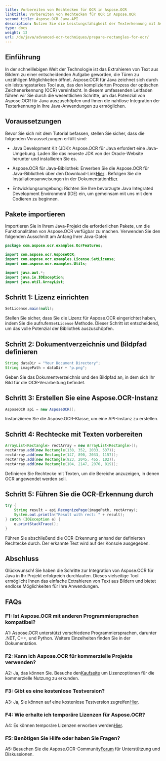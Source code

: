 ```yaml
---
title: Vorbereiten von Rechtecken für OCR in Aspose.OCR
linktitle: Vorbereiten von Rechtecken für OCR in Aspose.OCR
second_title: Aspose.OCR Java-API
description: Nutzen Sie die Leistungsfähigkeit der Texterkennung mit Aspose.OCR für Java. Befolgen Sie unsere Schritt-für-Schritt-Anleitung für eine nahtlose Integration. Erweitern Sie Ihre Java-Anwendungen mit effizienten OCR-Funktionen.
type: docs
weight: 13
url: /de/java/advanced-ocr-techniques/prepare-rectangles-for-ocr/
---
```

## Einführung

In der schnelllebigen Welt der Technologie ist das Extrahieren von Text aus Bildern zu einer entscheidenden Aufgabe geworden, die Türen zu unzähligen Möglichkeiten öffnet. Aspose.OCR für Java zeichnet sich durch ein leistungsstarkes Tool aus, das den komplizierten Prozess der optischen Zeichenerkennung (OCR) vereinfacht. In diesem umfassenden Leitfaden führen wir Sie durch die wesentlichen Schritte, um das Potenzial von Aspose.OCR für Java auszuschöpfen und Ihnen die nahtlose Integration der Texterkennung in Ihre Java-Anwendungen zu ermöglichen.

## Voraussetzungen

Bevor Sie sich mit dem Tutorial befassen, stellen Sie sicher, dass die folgenden Voraussetzungen erfüllt sind:

- Java Development Kit (JDK): Aspose.OCR für Java erfordert eine Java-Umgebung. Laden Sie das neueste JDK von der Oracle-Website herunter und installieren Sie es.

-  Aspose.OCR für Java-Bibliothek: Erwerben Sie die Aspose.OCR für Java-Bibliothek über den Download-Link[Hier](https://releases.aspose.com/ocr/java/) . Befolgen Sie die Installationsanweisungen in der Dokumentation[Hier](https://reference.aspose.com/ocr/java/).

- Entwicklungsumgebung: Richten Sie Ihre bevorzugte Java Integrated Development Environment (IDE) ein, um gemeinsam mit uns mit dem Codieren zu beginnen.

## Pakete importieren

Importieren Sie in Ihrem Java-Projekt die erforderlichen Pakete, um die Funktionalitäten von Aspose.OCR verfügbar zu machen. Verwenden Sie den folgenden Ausschnitt am Anfang Ihrer Java-Datei:

```java
package com.aspose.ocr.examples.OcrFeatures;

import com.aspose.ocr.AsposeOCR;
import com.aspose.ocr.examples.License.SetLicense;
import com.aspose.ocr.examples.Utils;

import java.awt.*;
import java.io.IOException;
import java.util.ArrayList;
```

## Schritt 1: Lizenz einrichten

```java
SetLicense.main(null);
```

 Stellen Sie sicher, dass Sie die Lizenz für Aspose.OCR eingerichtet haben, indem Sie die aufrufen`SetLicense` Methode. Dieser Schritt ist entscheidend, um das volle Potenzial der Bibliothek auszuschöpfen.

## Schritt 2: Dokumentverzeichnis und Bildpfad definieren

```java
String dataDir = "Your Document Directory";
String imagePath = dataDir + "p.png";
```

Geben Sie das Dokumentverzeichnis und den Bildpfad an, in dem sich Ihr Bild für die OCR-Verarbeitung befindet.

## Schritt 3: Erstellen Sie eine Aspose.OCR-Instanz

```java
AsposeOCR api = new AsposeOCR();
```

Instanziieren Sie die Aspose.OCR-Klasse, um eine API-Instanz zu erstellen.

## Schritt 4: Rechtecke mit Texten vorbereiten

```java
ArrayList<Rectangle> rectArray = new ArrayList<Rectangle>();
rectArray.add(new Rectangle(138, 352, 2033, 537));
rectArray.add(new Rectangle(147, 890, 2033, 1157));
rectArray.add(new Rectangle(923, 2045, 465, 102));
rectArray.add(new Rectangle(104, 2147, 2076, 819));
```

Definieren Sie Rechtecke mit Texten, um die Bereiche anzuzeigen, in denen OCR angewendet werden soll.

## Schritt 5: Führen Sie die OCR-Erkennung durch

```java
try {
    String result = api.RecognizePage(imagePath, rectArray);
    System.out.println("Result with rect: " + result);
} catch (IOException e) {
    e.printStackTrace();
}
```

Führen Sie abschließend die OCR-Erkennung anhand der definierten Rechtecke durch. Der erkannte Text wird auf der Konsole ausgegeben.

## Abschluss

Glückwunsch! Sie haben die Schritte zur Integration von Aspose.OCR für Java in Ihr Projekt erfolgreich durchlaufen. Dieses vielseitige Tool ermöglicht Ihnen das einfache Extrahieren von Text aus Bildern und bietet endlose Möglichkeiten für Ihre Anwendungen.

## FAQs

### F1: Ist Aspose.OCR mit anderen Programmiersprachen kompatibel?

A1: Aspose.OCR unterstützt verschiedene Programmiersprachen, darunter .NET, C++, und Python. Weitere Einzelheiten finden Sie in der Dokumentation.

### F2: Kann ich Aspose.OCR für kommerzielle Projekte verwenden?

A2: Ja, das können Sie. Besuche den[Kaufseite](https://purchase.aspose.com/buy) um Lizenzoptionen für die kommerzielle Nutzung zu erkunden.

### F3: Gibt es eine kostenlose Testversion?

 A3: Ja, Sie können auf eine kostenlose Testversion zugreifen[Hier](https://releases.aspose.com/).

### F4: Wie erhalte ich temporäre Lizenzen für Aspose.OCR?

 A4: Es können temporäre Lizenzen erworben werden[Hier](https://purchase.aspose.com/temporary-license/).

### F5: Benötigen Sie Hilfe oder haben Sie Fragen?

 A5: Besuchen Sie die Aspose.OCR-Community[Forum](https://forum.aspose.com/c/ocr/16) für Unterstützung und Diskussionen.